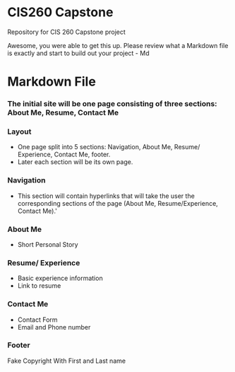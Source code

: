 # CIS260 Capstone

Repository for CIS 260 Capstone project

Awesome, you were able to get this up. Please review what a Markdown file is exactly and start to build out your project - Md 

# Markdown File

### The initial site will be one page consisting of three sections: About Me, Resume, Contact Me
### Layout
- One page split into 5 sections: Navigation, About Me, Resume/ Experience, Contact Me, footer. 
- Later each section will be its own page.
### Navigation
- This section will contain hyperlinks that will take the user the corresponding sections of the page (About Me, Resume/Experience, Contact Me).'

### About Me
- Short Personal Story

### Resume/ Experience
- Basic experience information
- Link to resume

### Contact Me
- Contact Form
- Email and Phone number

### Footer
Fake Copyright With First and Last name



